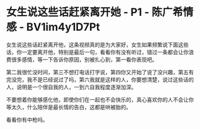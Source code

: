 # 女生说这些话赶紧离开她 - P1 - 陈广希情感 - BV1im4y1D7Pt

女生说这些话赶紧离开他，这条视频真的是为大家好，女生如果频繁说下面这些话，你一定要离开他，特别是最后一句，看看你有没有听过，错过一条都会让你浪费很多感情，等一下告诉你原因，别被扎心到，第一看你表现吧。

第二我很忙没时间，第三不想打电话打字说，第四你又开始了说了没兴趣，第五有完没完，我不是已经说过了吗，第六我就是这样的人，你要想清楚，说过这些话的人，说明是一个很自我的人，一到六自我程度逐渐加深。

不要想着你能够感化他，即使你们在一起也不会快乐的，真心喜欢你的人不会让你等太久，什么陪伴是最长情的告白，这都是哄被胎的。

看看你有中枪吗。